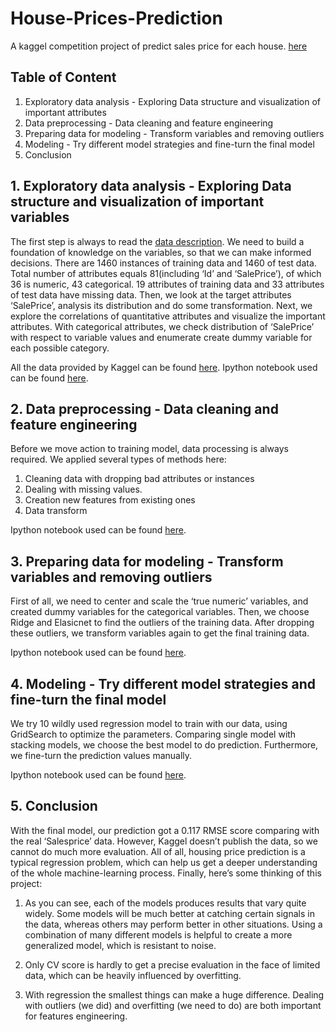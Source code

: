 # House-Prices-Prediction
A kaggel competition project of predict sales price for each house. [here](https://www.kaggle.com/c/house-prices-advanced-regression-techniques)

## Table of Content

1) Exploratory data analysis - Exploring Data structure and visualization of important attributes 
2) Data preprocessing - Data cleaning and feature engineering
3) Preparing data for modeling - Transform variables and removing outliers 
4) Modeling - Try different model strategies and fine-turn the final model
5) Conclusion 

## 1. Exploratory data analysis - Exploring Data structure and visualization of important variables

The first step is always to read the [data description](https://github.com/shanj0716/House-Prices-Prediction/blob/master/data/data_description.txt). We need to build a foundation of knowledge on the variables, so that we can make informed decisions. There are 1460 instances of training data and 1460 of test data. Total number of attributes equals 81(including ‘Id’ and ‘SalePrice’), of which 36 is numeric, 43 categorical. 19 attributes of training data and 33 attributes of test data have missing data. Then, we look at the target attributes ‘SalePrice’, analysis its distribution and do some transformation.
Next, we explore the correlations of quantitative attributes and visualize the important attributes. With categorical attributes, we check distribution of ‘SalePrice’ with respect to variable values and enumerate create dummy variable for each possible category. 

All the data provided by Kaggel can be found [here](https://github.com/shanj0716/House-Prices-Prediction/tree/master/data). Ipython notebook used can be found [here](https://github.com/shanj0716/House-Prices-Prediction/blob/master/notebook/exploratory_data_analysis.ipynb).

## 2. Data preprocessing - Data cleaning and feature engineering
Before we move action to training model, data processing is always required. We applied several types of methods here:
1) Cleaning data with dropping bad attributes or instances
2) Dealing with missing values.
3) Creation new features from existing ones
4) Data transform

Ipython notebook used can be found [here](https://github.com/shanj0716/House-Prices-Prediction/blob/master/notebook/data_preprocessing.ipynb).

## 3. Preparing data for modeling - Transform variables and removing outliers 
First of all, we need to center and scale the ‘true numeric’ variables, and created dummy variables for the categorical variables. Then, we choose Ridge and Elasicnet to find the outliers of the training data. After dropping these outliers, we transform variables again to get the final training data.
 
Ipython notebook used can be found [here](https://github.com/shanj0716/House-Prices-Prediction/blob/master/notebook/preparing_data_for_modeling.ipynb).

## 4. Modeling - Try different model strategies and fine-turn the final model
We try 10 wildly used regression model to train with our data, using GridSearch to optimize the parameters. Comparing single model with stacking models, we choose the best model to do prediction. Furthermore, we fine-turn the prediction values manually.

Ipython notebook used can be found [here](https://github.com/shanj0716/House-Prices-Prediction/blob/master/notebook/modeling.ipynb).

## 5. Conclusion 
With the final model, our prediction got a 0.117 RMSE score comparing with the real ‘Salesprice’ data.  However, Kaggel doesn’t publish the data, so we cannot do much more evaluation. All of all, housing price prediction is a typical regression problem, which can help us get a deeper understanding of the whole machine-learning process. Finally, here’s some thinking of this project:

1) As you can see, each of the models produces results that vary quite widely. Some models will be much better at catching certain signals in the data, whereas others may perform better in other situations. Using a combination of many different models is helpful to create a more generalized model, which is resistant to noise.

2) Only CV score is hardly to get a precise evaluation in the face of limited data, which can be heavily influenced by overfitting. 

3) With regression the smallest things can make a huge difference. Dealing with outliers (we did) and overfitting (we need to do) are both important for features engineering.
